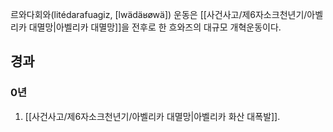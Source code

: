 르와다회와(litédarafuagiz, [lwädäʁøwä]) 운동은 [[사건사고/제6자소크천년기/아벨리카 대멸망|아벨리카 대멸망]]을 전후로 한 흐와즈의 대규모 개혁운동이다.
## 경과

### 0년
1. [[사건사고/제6자소크천년기/아벨리카 대멸망|아벨리카 화산 대폭발]].